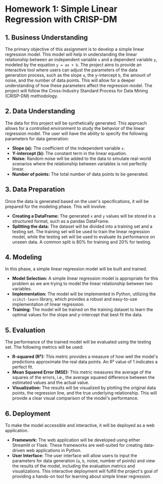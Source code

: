 # **Homework 1: Simple Linear Regression with CRISP-DM**

## **1. Business Understanding**

The primary objective of this assignment is to develop a simple linear regression model. This model will help in understanding the linear relationship between an independent variable `x` and a dependent variable `y`, modeled by the equation `y = ax + b`. The project aims to provide an interactive tool where users can adjust the parameters of the data generation process, such as the slope `a`, the y-intercept `b`, the amount of noise, and the number of data points. This will allow for a deeper understanding of how these parameters affect the regression model. The project will follow the Cross-Industry Standard Process for Data Mining (CRISP-DM) methodology.

## **2. Data Understanding**

The data for this project will be synthetically generated. This approach allows for a controlled environment to study the behavior of the linear regression model. The user will have the ability to specify the following parameters for data generation:
*   **Slope (a):** The coefficient of the independent variable `x`.
*   **Y-intercept (b):** The constant term in the linear equation.
*   **Noise:** Random noise will be added to the data to simulate real-world scenarios where the relationship between variables is not perfectly linear.
*   **Number of points:** The total number of data points to be generated.

## **3. Data Preparation**

Once the data is generated based on the user's specifications, it will be prepared for the modeling phase. This will involve:
*   **Creating a DataFrame:** The generated `x` and `y` values will be stored in a structured format, such as a pandas DataFrame.
*   **Splitting the data:** The dataset will be divided into a training set and a testing set. The training set will be used to train the linear regression model, while the testing set will be used to evaluate its performance on unseen data. A common split is 80% for training and 20% for testing.

## **4. Modeling**

In this phase, a simple linear regression model will be built and trained.
*   **Model Selection:** A simple linear regression model is appropriate for this problem as we are trying to model the linear relationship between two variables.
*   **Implementation:** The model will be implemented in Python, utilizing the `scikit-learn` library, which provides a robust and easy-to-use implementation of linear regression.
*   **Training:** The model will be trained on the training dataset to learn the optimal values for the slope and y-intercept that best fit the data.

## **5. Evaluation**

The performance of the trained model will be evaluated using the testing set. The following metrics will be used:
*   **R-squared (R²):** This metric provides a measure of how well the model's predictions approximate the real data points. An R² value of 1 indicates a perfect fit.
*   **Mean Squared Error (MSE):** This metric measures the average of the squares of the errors, i.e., the average squared difference between the estimated values and the actual value.
*   **Visualization:** The results will be visualized by plotting the original data points, the regression line, and the true underlying relationship. This will provide a clear visual comparison of the model's performance.

## **6. Deployment**

To make the model accessible and interactive, it will be deployed as a web application.
*   **Framework:** The web application will be developed using either Streamlit or Flask. These frameworks are well-suited for creating data-driven web applications in Python.
*   **User Interface:** The user interface will allow users to input the parameters for data generation (`a`, `b`, noise, number of points) and view the results of the model, including the evaluation metrics and visualizations. This interactive deployment will fulfill the project's goal of providing a hands-on tool for learning about simple linear regression.

